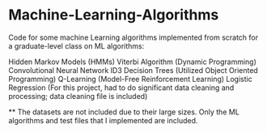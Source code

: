 # Machine-Learning-Algorithms

Code for some machine Learning algorithms implemented from scratch for a graduate-level class on ML algorithms:

Hidden Markov Models (HMMs)
Viterbi Algorithm (Dynamic Programming)
Convolutional Neural Network
ID3 Decision Trees (Utilized Object Oriented Programming)
Q-Learning (Model-Free Reinforcement Learning)
Logistic Regression (For this project, had to do significant data cleaning and processing; data cleaning file is included)

** The datasets are not included due to their large sizes. Only the ML algorithms and test files that I implemented are included.
